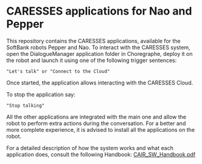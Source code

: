 # CARESSES applications for Nao and Pepper
This repository contains the CARESSES applications, available for the SoftBank robots Pepper and Nao.
To interact with the CARESSES system, open the DialogueManager application folder in Choregraphe, deploy it on the robot and launch it using one of the following trigger sentences:
```
"Let's talk" or "Connect to the Cloud"
```

Once started, the application allows interacting with the CARESSES Cloud. 

To stop the application say:
```
"Stop talking"
```

All the other applications are integrated with the main one and allow the robot to perform extra actions during the conversation. For a better and more complete experience, it is advised to install all the applications on the robot.

For a detailed description of how the system works and what each application does, consult the following Handbook: [CAIR_SW_Handbook.pdf](https://github.com/lucregrassi/CAIRclient/files/7039426/CAIR_SW_Handbook.pdf)
